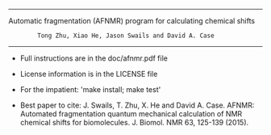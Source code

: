 ------------------------------------------------------------------------------
   Automatic fragmentation (AFNMR) program for calculating chemical shifts

            Tong Zhu, Xiao He, Jason Swails and David A. Case
------------------------------------------------------------------------------

* Full instructions are in the doc/afnmr.pdf file

* License information is in the LICENSE file

* For the impatient:  'make install;  make test'

* Best paper to cite: J. Swails, T. Zhu, X. He and David A. Case. 
                      AFNMR: Automated fragmentation quantum mechanical 
                      calculation of NMR chemical shifts for biomolecules. 
                      J. Biomol. NMR 63, 125-139 (2015). 
